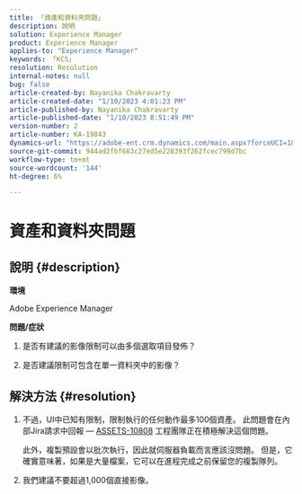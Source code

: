 ```yaml
---
title: 「資產和資料夾問題」
description: 說明
solution: Experience Manager
product: Experience Manager
applies-to: "Experience Manager"
keywords: 「KCS」
resolution: Resolution
internal-notes: null
bug: false
article-created-by: Nayanika Chakravarty
article-created-date: "1/10/2023 4:01:23 PM"
article-published-by: Nayanika Chakravarty
article-published-date: "1/10/2023 8:51:49 PM"
version-number: 2
article-number: KA-19843
dynamics-url: "https://adobe-ent.crm.dynamics.com/main.aspx?forceUCI=1&pagetype=entityrecord&etn=knowledgearticle&id=ea08d305-0091-ed11-aad1-6045bd0063aa"
source-git-commit: 944ad2fbf683c27ed5e228393f262fcec799d7bc
workflow-type: tm+mt
source-wordcount: '144'
ht-degree: 6%

---
```


# 資產和資料夾問題

## 說明 {#description}


<b>環境</b>

Adobe Experience Manager

<b>問題/症狀</b>

1. 是否有建議的影像限制可以由多個選取項目發佈？

2. 是否建議限制可包含在單一資料夾中的影像？


## 解決方法 {#resolution}


1. 不過，UI中已知有限制，限制執行的任何動作最多100個資產。 此問題會在內部Jira請求中回報 —  [ASSETS-10808](https://jira.corp.adobe.com/browse/ASSETS-10808) 工程團隊正在積極解決這個問題。



   此外，複製預設會以批次執行，因此就伺服器負載而言應該沒問題。 但是，它確實意味著，如果是大量檔案，它可以在進程完成之前保留您的複製隊列。


2. 我們建議不要超過1,000個直接影像。

